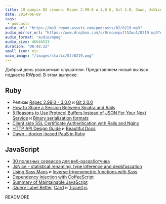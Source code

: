 ```yaml
---
title: 19 выпуск 02 сезона. Rspec 2.99.0 и 3.0.0, Git 2.0, Dawn, JsNice, Dependency Injection with CoffeeScript, Card, Traceit.js и прочее
date: 2014-06-09
tags:
 - podcasts
audio_url: "https://mp3.rwpod-assets.com/podcasts/02/0219.mp3"
audio_mirror_url: "https://www.dropbox.com/s/0roouvpuft52wu1/0219.mp3?dl=1"
audio_format: "audio/mpeg"
audio_size: 46646523
duration: "00:48:32"
small_icon: mic
main_image: "/images/static/02/0219.png"
---
```


Добрый день уважаемые слушатели. Представляем новый выпуск подкаста RWpod. В этом выпуске:

## Ruby

 - Релизы [Rspec 2.99.0 - 3.0.0](http://myronmars.to/n/dev-blog/2014/06/rspec-2-99-0-and-3-0-0-have-been-released) и [Git 2.0.0](https://git.kernel.org/cgit/git/git.git/tree/Documentation/RelNotes/2.0.0.txt)
 - [How to Share a Session Between Sinatra and Rails](http://robots.thoughtbot.com/how-to-share-a-session-between-sinatra-and-rails)
 - [5 Reasons to Use Protocol Buffers Instead of JSON For Your Next Service](http://blog.codeclimate.com/blog/2014/06/05/choose-protocol-buffers/) и [Binary serialization formats](http://leopard.in.ua/2013/10/13/binary-serialization-formats/)
 - [Client side SSL Certificate Authentication with Rails and Nginx](http://www.pandurang-waghulde.com/2014/06/client-side-ssl-certificate.html)
 - [HTTP API Design Guide](https://github.com/interagent/http-api-design) и [Beautiful Docs](https://github.com/PharkMillups/beautiful-docs)
 - [Dawn - docker-based PaaS in Ruby](https://github.com/dawn/dawn)

## JavaScript

 - [30 полезных сервисов для веб-разработчика](http://habrahabr.ru/post/225367/)
 - [JsNice - statistical renaming, type inference and deobfuscation](http://www.jsnice.org/)
 - [Using Sass Maps](http://www.sitepoint.com/using-sass-maps/) и [Inverse trigonometric functions with Sass](http://thesassway.com/advanced/inverse-trigonometric-functions-with-sass)
 - [Dependency Injection with CoffeeScript](http://labs.vistarmedia.com/2014/05/22/dependency-injection-with-coffeescript.html)
 - [Summary of Maintainable JavaScript](http://www.alexkras.com/summary-of-maintainable-javascript/)
 - [jQuery Label Better](http://www.thepetedesign.com/demos/label_better_demo.html), [Card](http://jessepollak.github.io/card/) и [Traceit.js](http://valleybazaar.org/index.html#tracebox)

READMORE

